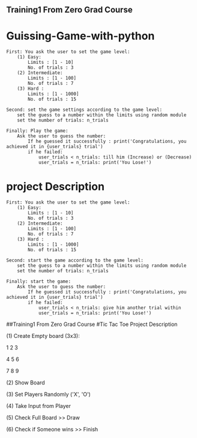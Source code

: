 ## Training1 From Zero Grad Course

# Guissing-Game-with-python


    First: You ask the user to set the game level:
        (1) Easy:
            Limits : [1 - 10]
            No. of trials : 3
        (2) Intermediate:
            Limits : [1 - 100]
            No. of trials : 7
        (3) Hard :
            Limits : [1 - 1000]
            No. of trials : 15

    Second: set the game settings according to the game level:
        set the guess to a number within the limits using random module
        set the number of trials: n_trials

    Finally: Play the game:
        Ask the user to guess the number:
            If he guessed it successfully : print('Congratulations, you achieved it in {user_trials} trial') 
            if he failed:
                user_trials < n_trials: till him (Increase) or (Decrease)
                user_trials = n_trials: print('You Lose!')

# project  Description

    First: You ask the user to set the game level:
        (1) Easy:
            Limits : [1 - 10]
            No. of trials : 3
        (2) Intermediate:
            Limits : [1 - 100]
            No. of trials : 7
        (3) Hard :
            Limits : [1 - 1000]
            No. of trials : 15

    Second: start the game according to the game level:
        set the guess to a number within the limits using random module
        set the number of trials: n_trials

    Finally: start the game:
        Ask the user to guess the number:
            If he guessed it successfully : print('Congratulations, you achieved it in {user_trials} trial') 
            if he failed:
                user_trials < n_trials: give him another trial within
                user_trials = n_trials: print('You Lose!')

##Training1 From Zero Grad Course
#Tic Tac Toe Project Description

(1) Create Empty board (3x3):

1 2 3

4 5 6

7 8 9

(2) Show Board

(3) Set Players Randomly ('X', 'O')

(4) Take Input from Player

(5) Check Full Board >> Draw

(6) Check if Someone wins >> Finish
